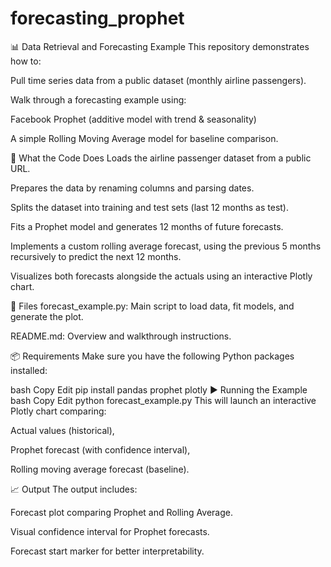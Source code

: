 # forecasting_prophet

📊 Data Retrieval and Forecasting Example
This repository demonstrates how to:

Pull time series data from a public dataset (monthly airline passengers).

Walk through a forecasting example using:

Facebook Prophet (additive model with trend & seasonality)

A simple Rolling Moving Average model for baseline comparison.

🔄 What the Code Does
Loads the airline passenger dataset from a public URL.

Prepares the data by renaming columns and parsing dates.

Splits the dataset into training and test sets (last 12 months as test).

Fits a Prophet model and generates 12 months of future forecasts.

Implements a custom rolling average forecast, using the previous 5 months recursively to predict the next 12 months.

Visualizes both forecasts alongside the actuals using an interactive Plotly chart.

📁 Files
forecast_example.py: Main script to load data, fit models, and generate the plot.

README.md: Overview and walkthrough instructions.

📦 Requirements
Make sure you have the following Python packages installed:

bash
Copy
Edit
pip install pandas prophet plotly
▶️ Running the Example
bash
Copy
Edit
python forecast_example.py
This will launch an interactive Plotly chart comparing:

Actual values (historical),

Prophet forecast (with confidence interval),

Rolling moving average forecast (baseline).

📈 Output
The output includes:

Forecast plot comparing Prophet and Rolling Average.

Visual confidence interval for Prophet forecasts.

Forecast start marker for better interpretability.
